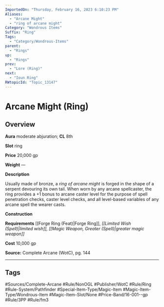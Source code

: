 ```yaml
---
ImportedOn: "Thursday, February 16, 2023 6:10:23 PM"
Aliases:
  - "Arcane Might"
  - "ring of arcane might"
Category: "Wondrous Items"
Suffix: "Ring"
Tags:
  - "Category/Wondrous-Items"
parent:
  - "Rings"
up:
  - "Rings"
prev:
  - "Lore (Ring)"
next:
  - "Ioun Ring"
RWtopicId: "Topic_13147"
---
```

# Arcane Might (Ring)
## Overview
**Aura** moderate abjuration; **CL** 8th

**Slot** ring

**Price** 20,000 gp

**Weight** —

**Description**

Usually made of bronze, a *ring of arcane might* is forged in the shape of a serpent devouring its own tail. When worn by any arcane spellcaster, the ring provides a +1 bonus to arcane caster level for the purpose of spell penetration checks, caster level checks, and all level-based variables of any arcane spell the wearer casts.

**Construction**

**Requirements** [[Forge Ring (Feat)|Forge Ring]], *[[Limited Wish (Spell)|limited wish]], [[Magic Weapon, Greater (Spell)|greater magic weapon]]*

**Cost** 10,000 gp

**Source:** Complete Arcane (WotC), pg. 144


---
## Tags
#Sources/Complete-Arcane #Rule/NonOGL #Publisher/WotC #Rule/Ring #Rule-System/Pathfinder #Special-Item-Type/Magic-Item #Magic-Item-Type/Wondrous-Item #Magic-Item-Slot/None #Price-Band/16-001--gp #Rule/3PP #Rule/fm3

